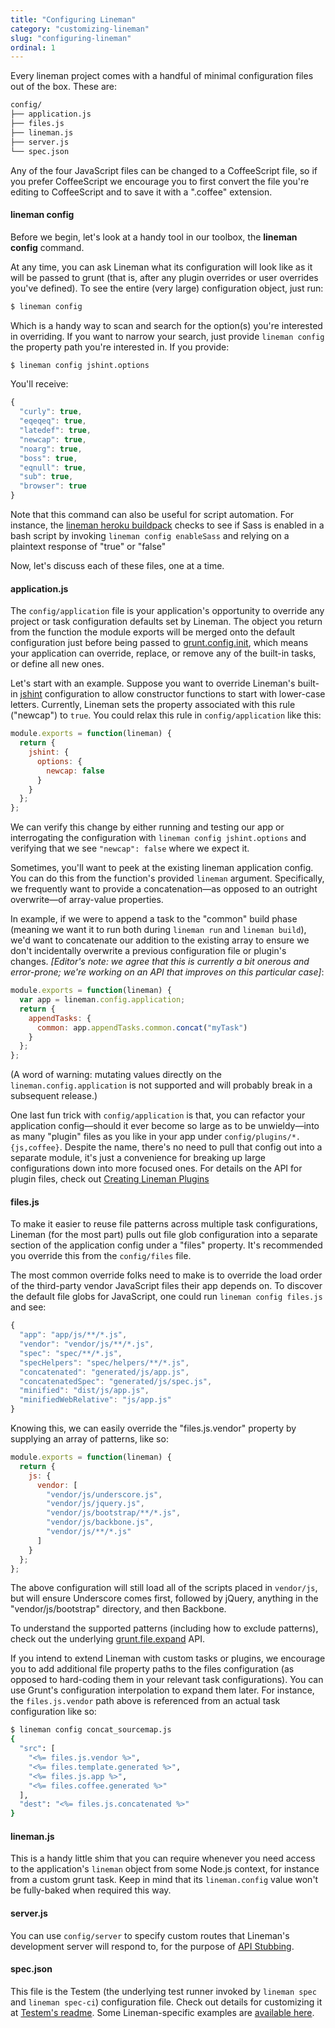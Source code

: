 ```yaml
---
title: "Configuring Lineman"
category: "customizing-lineman"
slug: "configuring-lineman"
ordinal: 1
---
```


Every lineman project comes with a handful of minimal configuration files out of the box. These are:

``` bash
config/
├── application.js
├── files.js
├── lineman.js
├── server.js
└── spec.json
```

Any of the four JavaScript files can be changed to a CoffeeScript file, so if you prefer CoffeeScript we encourage you to first convert the file you're editing to CoffeeScript and to save it with a ".coffee" extension.

#### lineman config

Before we begin, let's look at a handy tool in our toolbox, the **lineman config** command.

At any time, you can ask Lineman what its configuration will look like as it will be passed to grunt (that is, after any plugin overrides or user overrides you've defined). To see the entire (very large) configuration object, just run:

``` bash
$ lineman config
```

Which is a handy way to scan and search for the option(s) you're interested in overriding. If you want to narrow your search, just provide `lineman config` the property path you're interested in. If you provide:

``` bash
$ lineman config jshint.options
```

You'll receive:

``` javascript
{
  "curly": true,
  "eqeqeq": true,
  "latedef": true,
  "newcap": true,
  "noarg": true,
  "boss": true,
  "eqnull": true,
  "sub": true,
  "browser": true
}
```

Note that this command can also be useful for script automation. For instance, the [lineman heroku buildpack](https://github.com/linemanjs/heroku-buildpack-lineman) checks to see if Sass is enabled in a bash script by invoking `lineman config enableSass` and relying on a plaintext response of "true" or "false"

Now, let's discuss each of these files, one at a time.

#### application.js

The `config/application` file is your application's opportunity to override any project or task configuration defaults set by Lineman. The object you return from the function the module exports will be merged onto the default configuration just before being passed to [grunt.config.init](http://gruntjs.com/api/grunt.config#grunt.config.init), which means your application can override, replace, or remove any of the built-in tasks, or define all new ones.

Let's start with an example. Suppose you want to override Lineman's built-in [jshint](http://www.jshint.com/) configuration to allow constructor functions to start with lower-case letters. Currently, Lineman sets the property associated with this rule ("newcap") to `true`. You could relax this rule in `config/application` like this:

``` javascript
module.exports = function(lineman) {
  return {
    jshint: {
      options: {
        newcap: false
      }
    }
  };
};
```

We can verify this change by either running and testing our app or interrogating the configuration with `lineman config jshint.options` and verifying that we see `"newcap": false` where we expect it.

Sometimes, you'll want to peek at the existing lineman application config. You can do this from the function's provided `lineman` argument. Specifically, we frequently want to provide a concatenation—as opposed to an outright overwrite—of array-value properties.

In example, if we were to append a task to the "common" build phase (meaning we want it to run both during `lineman run` and `lineman build`), we'd want to concatenate our addition to the existing array to ensure we don't incidentally overwrite a previous configuration file or plugin's changes. *[Editor's note: we agree that this is currently a bit onerous and error-prone; we're working on an API that improves on this particular case]*:

``` javascript
module.exports = function(lineman) {
  var app = lineman.config.application;
  return {
    appendTasks: {
      common: app.appendTasks.common.concat("myTask")
    }
  };
};
```

(A word of warning: mutating values directly on the `lineman.config.application` is not supported and will probably break in a subsequent release.)

One last fun trick with `config/application` is that, you can refactor your application config—should it ever become so large as to be unwieldy—into as many "plugin" files as you like in your app under `config/plugins/*.{js,coffee}`. Despite the name, there's no need to pull that config out into a separate module, it's just a convenience for breaking up large configurations down into more focused ones. For details on the API for plugin files, check out [Creating Lineman Plugins](#creating-lineman-plugins)


#### files.js

To make it easier to reuse file patterns across multiple task configurations, Lineman (for the most part) pulls out file glob configuration into a separate section of the application config under a "files" property. It's recommended you override this from the `config/files` file.

The most common override folks need to make is to override the load order of the third-party vendor JavaScript files their app depends on. To discover the default file globs for JavaScript, one could run `lineman config files.js` and see:

``` javascript
{
  "app": "app/js/**/*.js",
  "vendor": "vendor/js/**/*.js",
  "spec": "spec/**/*.js",
  "specHelpers": "spec/helpers/**/*.js",
  "concatenated": "generated/js/app.js",
  "concatenatedSpec": "generated/js/spec.js",
  "minified": "dist/js/app.js",
  "minifiedWebRelative": "js/app.js"
}
```

Knowing this, we can easily override the "files.js.vendor" property by supplying an array of patterns, like so:

``` javascript
module.exports = function(lineman) {
  return {
    js: {
      vendor: [
        "vendor/js/underscore.js",
        "vendor/js/jquery.js",
        "vendor/js/bootstrap/**/*.js",
        "vendor/js/backbone.js",
        "vendor/js/**/*.js"
      ]
    }
  };
};
```

The above configuration will still load all of the scripts placed in `vendor/js`, but will ensure Underscore comes first, followed by jQuery, anything in the "vendor/js/bootstrap" directory, and then Backbone.

To understand the supported patterns (including how to exclude patterns), check out the underlying [grunt.file.expand](http://gruntjs.com/api/grunt.file#grunt.file.expand) API.

If you intend to extend Lineman with custom tasks or plugins, we encourage you to add additional file property paths to the files configuration (as opposed to hard-coding them in your relevant task configurations). You can use Grunt's configuration interpolation to expand them later. For instance, the `files.js.vendor` path above is referenced from an actual task configuration like so:

``` bash
$ lineman config concat_sourcemap.js
{
  "src": [
    "<%= files.js.vendor %>",
    "<%= files.template.generated %>",
    "<%= files.js.app %>",
    "<%= files.coffee.generated %>"
  ],
  "dest": "<%= files.js.concatenated %>"
}
```

#### lineman.js

This is a handy little shim that you can require whenever you need access to the application's `lineman` object from some Node.js context, for instance from a custom grunt task. Keep in mind that its `lineman.config` value won't be fully-baked when required this way.

#### server.js

You can use `config/server` to specify custom routes that Lineman's development server will respond to, for the purpose of [API Stubbing](#api-integration).

#### spec.json

This file is the Testem (the underlying test runner invoked by `lineman spec` and `lineman spec-ci`) configuration file. Check out details for customizing it at [Testem's readme](https://github.com/airportyh/testem#configuration-file). Some Lineman-specific examples are [available here](#testem-configuration).
